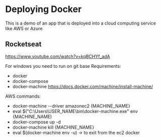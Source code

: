 # Deploying Docker
This is a demo of an app that is deployed into a cloud computing service like AWS or Azure

## Rocketseat
https://www.youtube.com/watch?v=kqBCHYf_adA

For windows you need to run on git base
Requirements:
* docker
* docker-compose
* docker-machine https://docs.docker.com/machine/install-machine/

AWS commands:
* docker-machine --driver amazonec2 {MACHINE_NAME}
* eval $("C:\Users\USER_NAME\bin\docker-machine.exe" env {MACHINE_NAME)
* docker-compose up -d
* docker-machine kill {MACHINE_NAME}
* eval $(docker-machine env -u) -> to exit from the ec2 docker